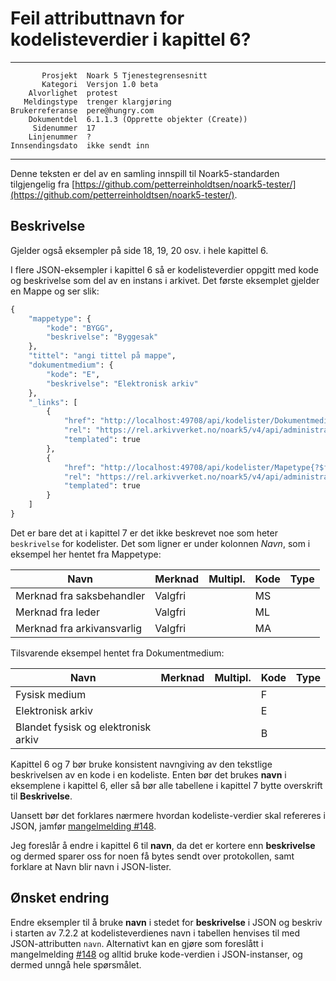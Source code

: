 Feil attributtnavn for kodelisteverdier i kapittel 6?
=====================================================

 ------------------  ---------------------------------
           Prosjekt  Noark 5 Tjenestegrensesnitt
           Kategori  Versjon 1.0 beta
        Alvorlighet  protest
       Meldingstype  trenger klargjøring
    Brukerreferanse  pere@hungry.com
        Dokumentdel  6.1.1.3 (Opprette objekter (Create))
         Sidenummer  17
        Linjenummer  ?
    Innsendingsdato  ikke sendt inn
 ------------------  ---------------------------------

Denne teksten er del av en samling innspill til Noark5-standarden
tilgjengelig fra [https://github.com/petterreinholdtsen/noark5-tester/](https://github.com/petterreinholdtsen/noark5-tester/).

Beskrivelse
-----------

Gjelder også eksempler på side 18, 19, 20 osv. i hele kapittel 6.

I flere JSON-eksempler i kapittel 6 så er kodelisteverdier oppgitt med
kode og beskrivelse som del av en instans i arkivet.  Det første
eksemplet gjelder en Mappe og ser slik:

```Python
{
    "mappetype": {
        "kode": "BYGG",
        "beskrivelse": "Byggesak"
    },
    "tittel": "angi tittel på mappe",
    "dokumentmedium": {
        "kode": "E",
        "beskrivelse": "Elektronisk arkiv"
    },
    "_links": [
        {
            "href": "http://localhost:49708/api/kodelister/Dokumentmedium{?$filter&$orderby&$top&$skip}",
            "rel": "https://rel.arkivverket.no/noark5/v4/api/administrasjon/dokumentmedium/",
            "templated": true
        },
        {
            "href": "http://localhost:49708/api/kodelister/Mapetype{?$filter&$orderby&$top&$skip}",
            "rel": "https://rel.arkivverket.no/noark5/v4/api/administrasjon/mappetype/",
            "templated": true
        }
    ]
}
```

Det er bare det at i kapittel 7 er det ikke beskrevet noe som heter
`beskrivelse` for kodelister.  Det som ligner er under kolonnen
*Navn*, som i eksempel her hentet fra Mappetype:

| **Navn**                       | **Merknad** | **Multipl.** | **Kode** | **Type** |
| ------------------------------ | ----------- | ------------ | -------- | -------- |
| Merknad fra saksbehandler      | Valgfri     |              | MS       |          |
| Merknad fra leder              | Valgfri     |              | ML       |          |
| Merknad fra arkivansvarlig     | Valgfri     |              | MA       |          |

Tilsvarende eksempel hentet fra Dokumentmedium:

| **Navn**                                | **Merknad** | **Multipl.** | **Kode** | **Type** |
| --------------------------------------- | ----------- | ------------ | -------- | -------- |
| Fysisk medium                           |             |              | F        |          |
| Elektronisk arkiv                       |             |              | E        |          |
| Blandet fysisk og elektronisk arkiv     |             |              | B        |          |

Kapittel 6 og 7 bør bruke konsistent navngiving av den tekstlige
beskrivelsen av en kode i en kodeliste.  Enten bør det brukes **navn**
i eksemplene i kapittel 6, eller så bør alle tabellene i kapittel 7
bytte overskrift til **Beskrivelse**.

Uansett bør det forklares nærmere hvordan kodeliste-verdier skal
refereres i JSON, jamfør [mangelmelding
#148](https://github.com/arkivverket/noark5-tjenestegrensesnitt-standard/issues/148).

Jeg foreslår å endre i kapittel 6 til **navn**, da det er kortere enn
**beskrivelse** og dermed sparer oss for noen få bytes sendt over
protokollen, samt forklare at Navn blir navn i JSON-lister.

Ønsket endring
--------------

Endre eksempler til å bruke **navn** i stedet for **beskrivelse** i
JSON og beskriv i starten av 7.2.2 at kodelisteverdienes navn i
tabellen henvises til med JSON-attributten `navn`.  Alternativt kan en
gjøre som foreslått i mangelmelding [#148](https://github.com/arkivverket/noark5-tjenestegrensesnitt-standard/issues/148) og alltid bruke kode-verdien i JSON-instanser, og dermed unngå hele spørsmålet.
